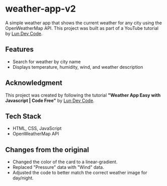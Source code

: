 # weather-app-v2

A simple weather app that shows the current weather for any city using the OpenWeatherMap API. This project was built as part of a YouTube tutorial by [Lun Dev Code](https://www.youtube.com/watch?v=WlYknHl_8fM&t=3s).

## Features

- Search for weather by city name
- Displays temperature, humidity, wind, and weather description

## Acknowledgment

This project was created by following the tutorial **"Weather App Easy with Javascript | Code Free"** by [Lun Dev Code](https://www.youtube.com/watch?v=WlYknHl_8fM&t=3s).

## Tech Stack

- HTML, CSS, JavaScript
- OpenWeatherMap API

## Changes from the original

- Changed the color of the card to a linear-gradient.
- Replaced "Pressure" data with "Wind" data.
- Adjusted the code to better match the correct weather image for day/night.
